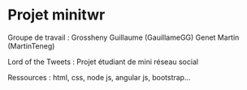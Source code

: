 # Projet minitwr

Groupe de travail : 
	Grossheny Guillaume (GauillameGG)
	Genet Martin (MartinTeneg)

Lord of the Tweets :
Projet étudiant de mini réseau social


Ressources : html, css, node js, angular js, bootstrap...
